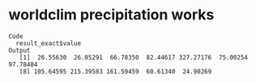 # worldclim precipitation works

    Code
      result_exact$value
    Output
       [1]  26.55630  26.05291  66.78350  82.44617 327.27176  75.00254  97.78484
       [8] 105.64595 215.39583 161.59459  60.61340  24.90269

